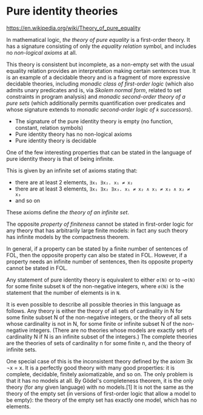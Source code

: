 # Pure identity theories

https://en.wikipedia.org/wiki/Theory_of_pure_equality

In mathematical logic, *the theory of pure equality* is a first-order theory. It has a signature consisting of only the *equality relation* symbol, and includes no *non-logical axioms* at all.

This theory is consistent but incomplete, as a non-empty set with the usual equality relation provides an interpretation making certain sentences true. It is an example of a decidable theory and is a fragment of more expressive decidable theories, including *monadic class of first-order logic* (which also admits unary predicates and is, via *Skolem normal form*, related to set constraints in program analysis) and *monadic second-order theory of a pure sets* (which additionally permits quantification over predicates and whose signature extends to *monadic second-order logic of `k` successors*).



* The signature of the pure identity theory is empty 
  (no function, constant, relation symbols)
* Pure identity theory has no non-logical axioms
* Pure identity theory is decidable

One of the few interesting properties that can be stated in the language of pure identity theory is that of being infinite.

This is given by an infinite set of axioms stating that:
- there are at least 2 elements, `∃x₁ ∃x₂. x₁ ≠ x₂`
- there are at least 3 elements, `∃x₁ ∃x₂ ∃x₃. x₁ ≠ x₂ ∧ x₁ ≠ x₃ ∧ x₂ ≠ x₃`
- and so on

These axioms define *the theory of an infinite set*.

The opposite *property of finiteness* cannot be stated in first-order logic for any theory that has arbitrarily large finite models: in fact any such theory has infinite models by the compactness theorem.

In general, if a property can be stated by a finite number of sentences of FOL, then the opposite property can also be stated in FOL. However, if a property needs an infinite number of sentences, then its opposite property cannot be stated in FOL.

Any statement of pure identity theory is equivalent to either `σ(N)` or to `¬σ(N)` for some finite subset `N` of the non-negative integers, where `σ(N)` is the statement that the number of elements is in `N`.

It is even possible to describe all possible theories in this language as follows. Any theory is either the theory of all sets of cardinality in N for some finite subset N of the non-negative integers, or the theory of all sets whose cardinality is not in N, for some finite or infinite subset N of the non-negative integers. (There are no theories whose models are exactly sets of cardinality N if N is an infinite subset of the integers.) The complete theories are the theories of sets of cardinality n for some finite n, and the theory of infinite sets.

One special case of this is the inconsistent theory defined by the axiom ∃x ¬x = x. It is a perfectly good theory with many good properties: it is complete, decidable, finitely axiomatizable, and so on. The only problem is that it has no models at all. By Gödel's completeness theorem, it is the only theory (for any given language) with no models.[1] It is not the same as the theory of the empty set (in versions of first-order logic that allow a model to be empty): the theory of the empty set has exactly one model, which has no elements.
